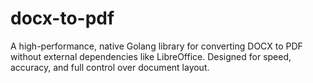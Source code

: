 # docx-to-pdf
A high-performance, native Golang library for converting DOCX to PDF without external dependencies like LibreOffice. Designed for speed, accuracy, and full control over document layout.
